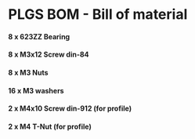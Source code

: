 # PLGS BOM - Bill of material

#### 8 x 623ZZ Bearing
#### 8 x M3x12 Screw din-84
#### 8 x M3 Nuts
#### 16 x M3 washers
#### 2 x M4x10 Screw din-912 (for profile)
#### 2 x M4 T-Nut (for profile)
